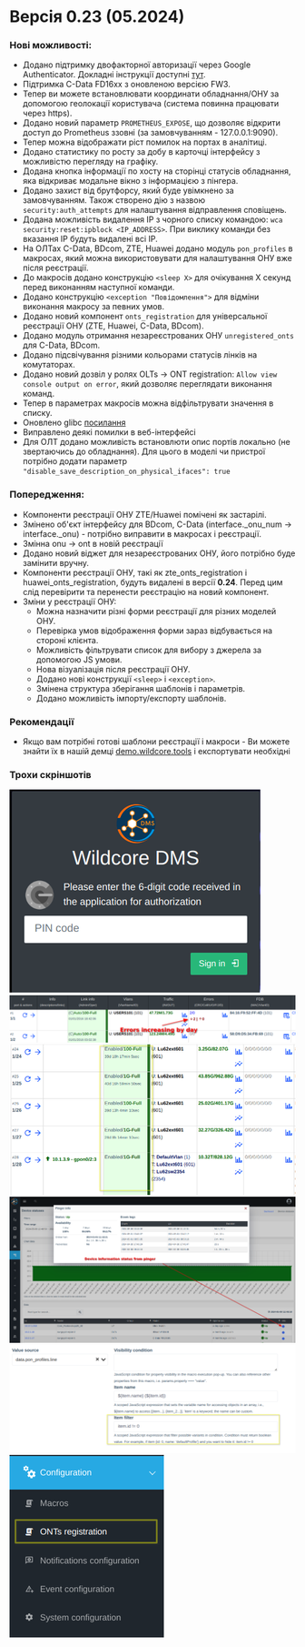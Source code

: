 # Версія 0.23 (05.2024)

### Нові можливості:
- Додано підтримку двофакторної авторизації через Google Authenticator. Докладні інструкції доступні [тут](https://wiki.wildcore.tools/uk/web-interface/user-settings-overview/).
- Підтримка C-Data FD16xx з оновленою версією FW3.
- Тепер ви можете встановлювати координати обладнання/ОНУ за допомогою геолокації користувача (система повинна працювати через https).
- Додано новий параметр `PROMETHEUS_EXPOSE`, що дозволяє відкрити доступ до Prometheus ззовні (за замовчуванням - 127.0.0.1:9090).
- Тепер можна відображати ріст помилок на портах в аналітиці.
- Додано статистику по росту за добу в карточці інтерфейсу з можливістю перегляду на графіку.
- Додана кнопка інформації по хосту на сторінці статусів обладнання, яка відкриває модальне вікно з інформацією з пінгера.
- Додано захист від брутфорсу, який буде увімкнено за замовчуванням. Також створено дію з назвою `security:auth_attempts` для налаштування відправлення сповіщень.
- Додана можливість видалення IP з чорного списку командою: `wca security:reset:ipblock <IP_ADDRESS>`. При виклику команди без вказання IP будуть видалені всі IP.
- На ОЛТах C-Data, BDcom, ZTE, Huawei додано модуль `pon_profiles` в макросах, який можна використовувати для налаштування ОНУ вже після реєстрації.
- До макросів додано конструкцію `<sleep X>` для очікування X секунд перед виконанням наступної команди.
- Додано конструкцію `<exception "Повідомлення">` для відміни виконання макросу за певних умов.
- Додано новий компонент `onts_registration` для універсальної реєстрації ОНУ (ZTE, Huawei, C-Data, BDcom).
- Додано модуль отримання незареєстрованих ОНУ `unregistered_onts` для C-Data, BDcom.
- Додано підсвічування різними кольорами статусів лінків на комутаторах.
- Додано новий дозвіл у ролях OLTs -> ONT registration: `Allow view console output on error`, який дозволяє переглядати виконання команд.
- Тепер в параметрах макросів можна відфільтрувати значення в списку.
- Оновлено glibc [посилання](https://lists.debian.org/debian-security-announce/2024/msg00082.html)
- Виправлено деякі помилки в веб-інтерфейсі
- Для ОЛТ додано можливість встановлюти опис портів локально (не звертаючись до обладнання). Для цього в моделі чи пристрої потрібно додати параметр `"disable_save_description_on_physical_ifaces": true`

### Попередження:
- Компоненти реєстрації ОНУ ZTE/Huawei помічені як застарілі.
- Змінено об'єкт інтерфейсу для BDcom, C-Data (interface._onu_num -> interface._onu) - потрібно виправити в макросах і реєстрації.
- Змінна onu -> ont в новій реєстрації
- Додано новий віджет для незареєстрованих ОНУ, його потрібно буде замінити вручну.
- Компоненти реєстрації ОНУ, такі як zte_onts_registration і huawei_onts_registration, будуть видалені в версії **0.24**. Перед цим слід перевірити та перенести реєстрацію на новий компонент.
- Зміни у реєстрації ОНУ:
  - Можна назначити різні форми реєстрації для різних моделей ОНУ.
  - Перевірка умов відображення форми зараз відбувається на стороні клієнта.
  - Можливість фільтрувати список для вибору з джерела за допомогою JS умови.
  - Нова візуалізація після реєстрації ОНУ.
  - Додано нові конструкції `<sleep>` і `<exception>`.
  - Змінена структура зберігання шаблонів і параметрів.
  - Додано можливість імпорту/експорту шаблонів.

### Рекомендації
- Якщо вам потрібні готові шаблони реєстрації і макроси - Ви можете знайти їх в нашій демці [demo.wildcore.tools](https://demo.wildcore.tools/login?demo=demo_admin) і експортувати необхідні


### Трохи скріншотів
![](../assets/0_23/2fa-login.png)
![](../assets/0_23/increasing-error-on-device.png)
![](../assets/0_23/colors-link.png)
![](../assets/0_23/info-from-pinger.png)
![](../assets/0_23/item-filter.png)
![](../assets/0_23/onts-registration.png)